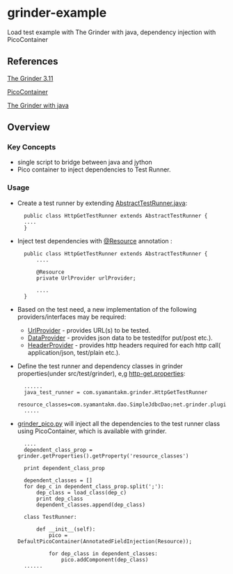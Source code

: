 grinder-example
===============

Load test example with The Grinder with java, dependency injection with PicoContainer


References
------------

[The Grinder 3.11](http://grinder.sourceforge.net/)

[PicoContainer](http://picocontainer.codehaus.org/)

[The Grinder with java](http://kjetilvalle.com/posts/java-grinder-tests.html)


Overview
---------------

### Key Concepts

* single script to bridge between java and jython
* Pico container to inject dependencies to Test Runner.

### Usage

* Create a test runner by extending [AbstractTestRunner.java](src/main/java/com/syamantakm/grinder/AbstractTestRunner.java):

        public class HttpGetTestRunner extends AbstractTestRunner {
        ....
        }

* Inject test dependencies with [@Resource](src/main/java/com/syamantakm/annotation/Resource.java) annotation :

        public class HttpGetTestRunner extends AbstractTestRunner {
            ....

            @Resource
            private UrlProvider urlProvider;

            ....
        }

* Based on the test need, a new implementation of the following providers/interfaces may be required:
    * [UrlProvider](src/main/java/com/syamantakm/api/UrlProvider.java) - provides URL(s) to be tested.
    * [DataProvider](src/main/java/com/syamantakm/api/DataProvider.java) - provides json data to be tested(for put/post etc.).
    * [HeaderProvider](src/main/java/com/syamantakm/api/HeaderProvider.java) - provides http headers required for each http call( application/json, test/plain etc.).

* Define the test runner and dependency classes in grinder properties(under src/test/grinder), e,g [http-get.properties](src/test/grinder/http-get.properties):

        ......
        java_test_runner = com.syamantakm.grinder.HttpGetTestRunner
        resource_classes=com.syamantakm.dao.SimpleJdbcDao;net.grinder.plugin.http.HTTPRequest;com.syamantakm.impl.HttpGetUrlProvider
        .....


* [grinder_pico.py](src/test/grinder/grinder_pico.py) will inject all the dependencies to the test runner class using PicoContainer, which is available with grinder.

        ....
        dependent_class_prop = grinder.getProperties().getProperty('resource_classes')

        print dependent_class_prop

        dependent_classes = []
        for dep_c in dependent_class_prop.split(';'):
            dep_class = load_class(dep_c)
            print dep_class
            dependent_classes.append(dep_class)

        class TestRunner:

            def __init__(self):
                pico = DefaultPicoContainer(AnnotatedFieldInjection(Resource));

                for dep_class in dependent_classes:
                    pico.addComponent(dep_class)
        ......